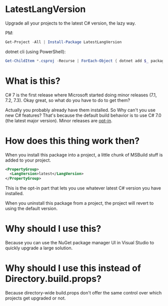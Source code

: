 # LatestLangVersion
Upgrade all your projects to the latest C# version, the lazy way.

PM:
```powershell
Get-Project -All | Install-Package LatestLangVersion
```

dotnet cli (using PowerShell):
```powershell
Get-ChildItem *.csproj -Recurse | ForEach-Object { dotnet add $_ package LatestLangVersion }
```

# What is this?
C# 7 is the first release where Microsoft started doing minor releases (7.1, 7.2, 7.3). Okay great, so what do you have to do to get them? 

Actually you probably already have them installed. So Why can't you use new C# features? That's because the default build behavior is to use C# 7.0 (the latest major version). Minor releases are [opt-in](https://docs.microsoft.com/en-us/dotnet/csharp/language-reference/configure-language-version#edit-the-csproj-file).

# How does this thing work then?
When you install this package into a project, a little chunk of MSBuild stuff is added to your project.
```xml
<PropertyGroup>
  <LangVersion>latest</LangVersion>
</PropertyGroup>
```

This is the opt-in part that lets you use whatever latest C# version you have installed.

When you uninstall this package from a project, the project will revert to using the default version.

# Why should I use this?
Because you can use the NuGet package manager UI in Visual Studio to quickly upgrade a large solution.

# Why should I use this instead of Directory.build.props?
Because directory-wide build.props don't offer the same control over which projects get upgraded or not.
